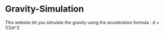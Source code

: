 # Gravity-Simulation
This website let you simulate the gravity using the acceleration formula : d = 1/2at^2

